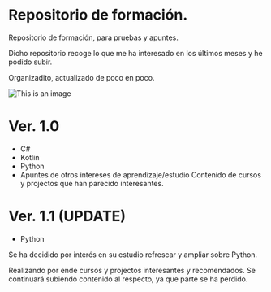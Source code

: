 # Repositorio de formación.

Repositorio de formación, para pruebas y apuntes. 

Dicho repositorio recoge lo que me ha interesado en los últimos meses y he podido subir.

Organizadito, actualizado de poco en poco.

![This is an image](/Formacion_Pruebas_Apuntes/Repositorio_Formacion/Python_Intro/Python_Apps/PruebasQR/QR001.png)

# Ver. 1.0
+ C#
+ Kotlin
+ Python
+ Apuntes de otros intereses de aprendizaje/estudio
Contenido de cursos y projectos que han parecido interesantes.

# Ver. 1.1 (UPDATE)
+ Python

Se ha decidido por interés en su estudio refrescar y ampliar sobre Python.

Realizando por ende cursos y projectos interesantes y recomendados.
Se continuará subiendo contenido al respecto, ya que parte se ha perdido.
